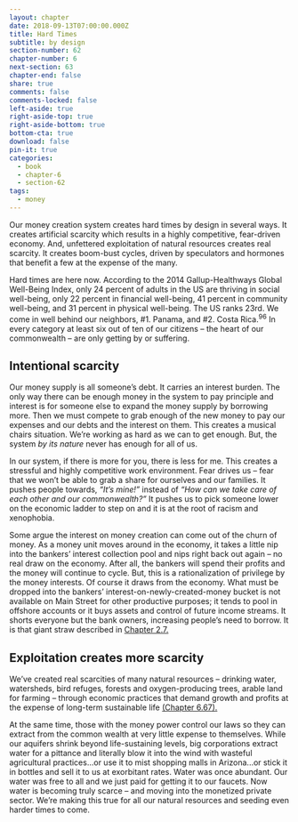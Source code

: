 ```yaml
---
layout: chapter
date: 2018-09-13T07:00:00.000Z
title: Hard Times
subtitle: by design
section-number: 62
chapter-number: 6
next-section: 63
chapter-end: false
share: true
comments: false
comments-locked: false
left-aside: true
right-aside-top: true
right-aside-bottom: true
bottom-cta: true
download: false
pin-it: true
categories:
  - book
  - chapter-6
  - section-62
tags:
  - money
---
```

Our money creation system creates hard times by design in several
ways. It creates artificial scarcity which results in a highly competitive,
fear-driven economy. And, unfettered exploitation of natural
resources creates real scarcity. It creates boom-bust cycles, driven
by speculators and hormones that benefit a few at the expense of
the many.

Hard times are here now. According to the 2014 Gallup-Healthways
Global Well-Being Index, only 24 percent of adults in the US are
thriving in social well-being, only 22 percent in financial well-being,
41 percent in community well-being, and 31 percent in physical well-being. The US ranks 23rd. We come in well behind our neighbors, #1.
Panama, and #2. Costa Rica.<sup>96</sup> In every category at least six out of ten
of our citizens – the heart of our commonwealth – are only getting by
or suffering.

## Intentional scarcity

Our money supply is all someone’s debt. It carries an interest
burden. The only way there can be enough money in the system to
pay principle and interest is for someone else to expand the money
supply by borrowing more. Then we must compete to grab enough
of the new money to pay our expenses and our debts and the interest
on them. This creates a musical chairs situation. We’re working as
hard as we can to get enough. But, the system _by its nature_ never has
enough for all of us.

In our system, if there is more for you, there is less for me. This
creates a stressful and highly competitive work environment. Fear
drives us – fear that we won’t be able to grab a share for ourselves and
our families. It pushes people towards, _“It’s mine!”_ instead of _“How
can we take care of each other and our commonwealth?”_ It pushes us to
pick someone lower on the economic ladder to step on and it is at the
root of racism and xenophobia.

Some argue the interest on money creation can come out of the
churn of money. As a money unit moves around in the economy, it
takes a little nip into the bankers’ interest collection pool and nips
right back out again – no real draw on the economy. After all, the
bankers will spend their profits and the money will continue to cycle.
But, this is a rationalization of privilege by the money interests. Of
course it draws from the economy. What must be dropped into the
bankers’ interest-on-newly-created-money bucket is not available
on Main Street for other productive purposes; it tends to pool in
offshore accounts or it buys assets and control of future income
streams. It shorts everyone but the bank owners, increasing people’s
need to borrow. It is that giant straw described in [Chapter 2.7.](https://usmoney.us/book/chapter-2/section-7)

## Exploitation creates more scarcity

We’ve created real scarcities of many natural resources – drinking
water, watersheds, bird refuges, forests and oxygen-producing trees,
arable land for farming – through economic practices that demand
growth and profits at the expense of long-term sustainable life
[(Chapter 6.67).](https://usmoney.us/book/chapter-6/section-67)

At the same time, those with the money power control our laws so
they can extract from the common wealth at very little expense to
themselves. While our aquifers shrink beyond life-sustaining levels,
big corporations extract water for a pittance and literally blow it
into the wind with wasteful agricultural practices...or use it to mist
shopping malls in Arizona...or stick it in bottles and sell it to us at
exorbitant rates. Water was once abundant. Our water was free to all
and we just paid for getting it to our faucets. Now water is becoming
truly scarce – and moving into the monetized private sector. We’re
making this true for all our natural resources and seeding even harder
times to come.
